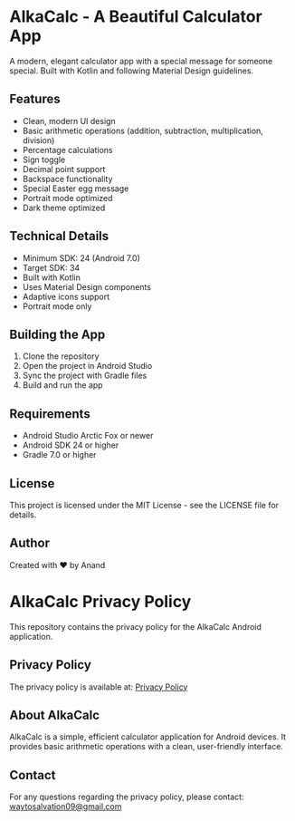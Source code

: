 # AlkaCalc - A Beautiful Calculator App

A modern, elegant calculator app with a special message for someone special. Built with Kotlin and following Material Design guidelines.

## Features

- Clean, modern UI design
- Basic arithmetic operations (addition, subtraction, multiplication, division)
- Percentage calculations
- Sign toggle
- Decimal point support
- Backspace functionality
- Special Easter egg message
- Portrait mode optimized
- Dark theme optimized

## Technical Details

- Minimum SDK: 24 (Android 7.0)
- Target SDK: 34
- Built with Kotlin
- Uses Material Design components
- Adaptive icons support
- Portrait mode only

## Building the App

1. Clone the repository
2. Open the project in Android Studio
3. Sync the project with Gradle files
4. Build and run the app

## Requirements

- Android Studio Arctic Fox or newer
- Android SDK 24 or higher
- Gradle 7.0 or higher

## License

This project is licensed under the MIT License - see the LICENSE file for details.

## Author

Created with ❤️ by Anand 

# AlkaCalc Privacy Policy

This repository contains the privacy policy for the AlkaCalc Android application.

## Privacy Policy
The privacy policy is available at: [Privacy Policy](privacy_policy.html)

## About AlkaCalc
AlkaCalc is a simple, efficient calculator application for Android devices. It provides basic arithmetic operations with a clean, user-friendly interface.

## Contact
For any questions regarding the privacy policy, please contact: waytosalvation09@gmail.com 